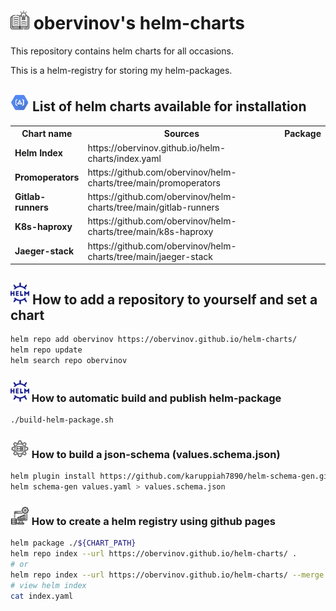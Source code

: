 # <img src="https://github.com/obervinov/content/blob/main/ico/1945958.png" width="30">  obervinov's helm-charts
This repository contains helm charts for all occasions.

This is a helm-registry for storing my helm-packages.

## <img src="https://github.com/obervinov/content/blob/main/ico/helm_registry.png" width="30"> List of helm charts available for installation
<table>
  <tr>
    <th>Chart name</th>
    <th>Sources</th>
    <th>Package</th>
  </tr>
  <tr>
    <td><b>Helm Index</b></td>
    <td>https://obervinov.github.io/helm-charts/index.yaml</td>
  </tr>
  <tr>
    <td><b>Promoperators</b></td>
    <td>https://github.com/obervinov/helm-charts/tree/main/promoperators</td>
  </tr>
  <tr>
    <td><b>Gitlab-runners</b></td>
    <td>https://github.com/obervinov/helm-charts/tree/main/gitlab-runners</td>
  </tr>
  <tr>
    <td><b>K8s-haproxy</b></td>
    <td>https://github.com/obervinov/helm-charts/tree/main/k8s-haproxy</td>
  </tr>
  <tr>
    <td><b>Jaeger-stack</b></td>
    <td>https://github.com/obervinov/helm-charts/tree/main/jaeger-stack</td>
  </tr>
</table>

## <img src="https://github.com/obervinov/content/blob/main/ico/helm.svg" width="30"> How to add a repository to yourself and set a chart
```sh
helm repo add obervinov https://obervinov.github.io/helm-charts/
helm repo update
helm search repo obervinov
```
### <img src="https://github.com/obervinov/content/blob/main/ico/helm.svg" width="30"> How to automatic build and publish helm-package
```sh
./build-helm-package.sh
```
### <img src="https://github.com/obervinov/content/blob/main/ico/7264022.png" width="30"> How to build a json-schema (values.schema.json)
```sh
helm plugin install https://github.com/karuppiah7890/helm-schema-gen.git
helm schema-gen values.yaml > values.schema.json
```

### <img src="https://github.com/obervinov/content/blob/main/ico/4072573.png" width="30"> How to create a helm registry using github pages
```sh
helm package ./${CHART_PATH}
helm repo index --url https://obervinov.github.io/helm-charts/ .
# or
helm repo index --url https://obervinov.github.io/helm-charts/ --merge index.yaml .
# view helm index
cat index.yaml
```
